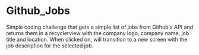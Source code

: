 # Github_Jobs

Simple coding challenge that gets a simple list of jobs from Github's API and returns them in a recyclerview with
the company logo, company name, job title and location. When clicked on, will transition to a new screen with the
job description for the selected job.
